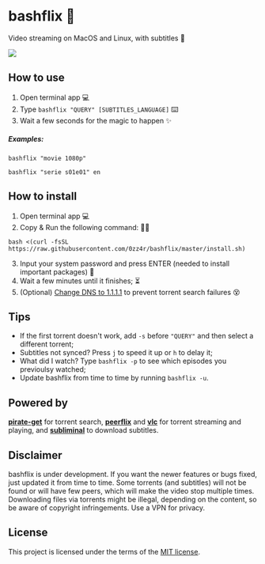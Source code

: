 # bashflix 🍿
Video streaming on MacOS and Linux, with subtitles 🎥

![](https://media.giphy.com/media/mACRrW4R25kuQLexXn/giphy.gif)

## How to use
1. Open terminal app 💻
2. Type `bashflix "QUERY" [SUBTITLES_LANGUAGE]` ⌨️
3. Wait a few seconds for the magic to happen ✨ 

##### Examples:
```
bashflix "movie 1080p"
```
```
bashflix "serie s01e01" en
```

## How to install
1. Open terminal app 💻
2. Copy & Run the following command: 🏃‍♀️ 
```
bash <(curl -fsSL https://raw.githubusercontent.com/0zz4r/bashflix/master/install.sh)
```
3. Input your system password and press ENTER (needed to install important packages) 🤫
4. Wait a few minutes until it finishes; ⏳
5. (Optional) [Change DNS to 1.1.1.1](https://1.1.1.1/dns/) to prevent torrent search failures 😵

## Tips
* If the first torrent doesn't work, add `-s` before `"QUERY"` and then select a different torrent;
* Subtitles not synced? Press `j` to speed it up or `h` to delay it;
* What did I watch? Type `bashflix -p` to see which episodes you previoulsy watched;
* Update bashflix from time to time by running `bashflix -u`.

## Powered by
[**pirate-get**](https://github.com/vikstrous/pirate-get) for torrent search, [**peerflix**](https://github.com/mafintosh/peerflix) and [**vlc**](https://github.com/videolan/vlc) for torrent streaming and playing,  and [**subliminal**](https://github.com/Diaoul/subliminal) to download subtitles.

## Disclaimer
bashflix is under development. If you want the newer features or bugs fixed, just updated it from time to time. Some torrents (and subtitles) will not be found or will have few peers, which will make the video stop multiple times.
Downloading files via torrents might be illegal, depending on the content, so be aware of copyright infringements. Use a VPN for privacy.

## License
This project is licensed under the terms of the [MIT license](https://github.com/0zz4r/bashflix/blob/master/LICENSE.md).
